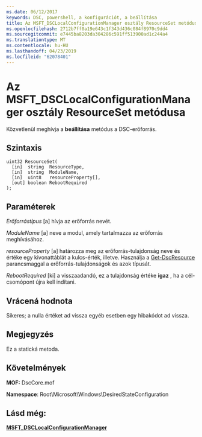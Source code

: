 ```yaml
---
ms.date: 06/12/2017
keywords: DSC, powershell, a konfigurációt, a beállítása
title: Az MSFT_DSCLocalConfigurationManager osztály ResourceSet metódusa
ms.openlocfilehash: 2712b7ff0a19e643c1f343d436c084f8970c9dd4
ms.sourcegitcommit: e7445ba8203da304286c591ff513900ad1c244a4
ms.translationtype: MT
ms.contentlocale: hu-HU
ms.lasthandoff: 04/23/2019
ms.locfileid: "62078401"
---
```

# <a name="resourceset-method-of-the-msftdsclocalconfigurationmanager-class"></a>Az MSFT_DSCLocalConfigurationManager osztály ResourceSet metódusa

Közvetlenül meghívja a **beállítása** metódus a DSC-erőforrás.

## <a name="syntax"></a>Szintaxis

```mof
uint32 ResourceSet(
  [in]  string  ResourceType,
  [in]  string  ModuleName,
  [in]  uint8   resourceProperty[],
  [out] boolean RebootRequired
);
```

## <a name="parameters"></a>Paraméterek

*Erőforrástípus* \[a\] hívja az erőforrás nevét.

*ModuleName* \[a\] neve a modul, amely tartalmazza az erőforrás meghívásához.

*resourceProperty* \[a\] határozza meg az erőforrás-tulajdonság neve és értéke egy kivonattáblát a kulcs-érték, illetve. Használja a [Get-DscResource](/powershell/module/PSDesiredStateConfiguration/Get-DscResource) parancsmaggal a erőforrás-tulajdonságok és azok típusát.

*RebootRequired* \[ki\] a visszaadandó, ez a tulajdonság értéke **igaz** , ha a cél-csomópont újra kell indítani.

## <a name="return-value"></a>Vrácená hodnota

Sikeres; a nulla értéket ad vissza egyéb esetben egy hibakódot ad vissza.

## <a name="remarks"></a>Megjegyzés

Ez a statická metoda.

## <a name="requirements"></a>Követelmények

**MOF:** DscCore.mof

**Namespace**: Root\Microsoft\Windows\DesiredStateConfiguration

## <a name="see-also"></a>Lásd még:

[**MSFT_DSCLocalConfigurationManager**](msft-dsclocalconfigurationmanager.md)